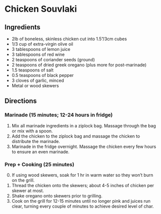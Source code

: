 # Chicken Souvlaki

## Ingredients
- 2lb of boneless, skinless chicken cut into 1.5”/3cm cubes
- 1/3 cup of extra-virgin olive oil
- 3 tablespoons of lemon juice
- 3 tablespoons of red wine
- 2 teaspoons of coriander seeds (ground)
- 2 teaspoons of dried greek oregano (plus more for post-marinade)
- 1.5 teaspoons of salt
- 0.5 teaspoons of black pepper
- 3 cloves of garlic, minced
- Metal or wood skewers

## Directions

### Marinade (15 minutes; 12-24 hours in fridge)
1. Mix all marinade ingredients in a ziplock bag. Massage through the bag or mix with a spoon.
2. Add the chicken to the ziplock bag and massage the chicken to distribute the marinade.
3. Marinade in the fridge overnight. Massage the chicken every few hours to ensure an even marinade.

### Prep + Cooking (25 minutes)
0. If using wood skewers, soak for 1 hr in warm water so they won’t burn on the grill.
1. Thread the chicken onto the skewers; about 4-5 inches of chicken per skewer at most.
2. Shake oregano onto skewers prior to grilling.
3. Cook on the grill for 12-15 minutes until no longer pink and juices run clear, turning every couple of minutes to achieve desired level of char.

